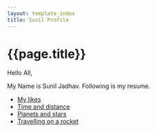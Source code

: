 ```yaml
---
layout: template_index
title: Sunil Profile
---
```


# {{page.title}}

Hello All,

My Name is Sunil Jadhav. Following is my resume.

-  [My likes](Hobbies.md)
-  [Time and distance](topics/time_distance.md)
-  [Planets and stars](topics/planet_stars.md)
-  [Travelling on a rocket](topics/rockets_travelling.md)


